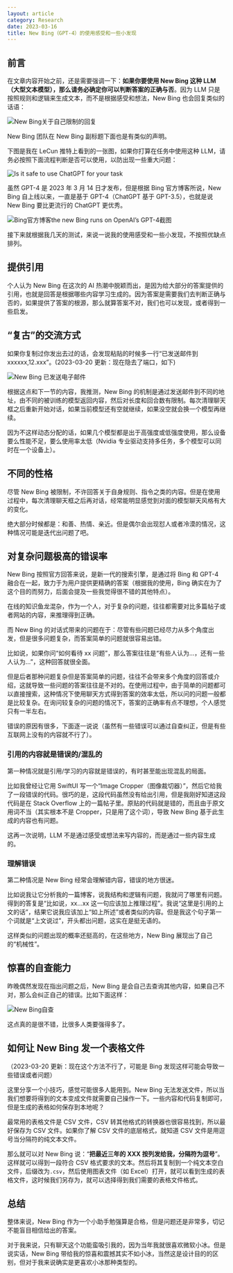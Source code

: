 ```yaml
---
layout: article
category: Research
date: 2023-03-16
title: New Bing（GPT-4）的使用感受和一些小发现
---
```

## 前言
<!-- excerpt-start -->
在文章内容开始之前，还是需要强调一下：**如果你要使用 New Bing 这种 LLM（大型文本模型），那么请务必确定你可以判断答案的正确与否**。因为 LLM 只是按照规则和逻辑来生成文本，而不是根据感受和想法，New Bing 也会回复类似的话语：

![New Bing关于自己限制的回复](/assets/images/709d3c55037632b24d027f60cf723565.png)

New Bing 团队在 New Bing 副标题下面也是有类似的声明。

下图是我在 LeCun 推特上看到的一张图，如果你打算在任务中使用这种 LLM，请务必按照下面流程判断是否可以使用，以防出现一些重大问题：

![Is it safe to use ChatGPT for your task](/assets/images/Fm02WUeXoAENFTF.jpeg)

虽然 GPT-4 是 2023 年 3 月 14 日才发布，但是根据 Bing 官方博客所说，New Bing 自上线以来，一直是基于 GPT-4（ChatGPT 基于 GPT-3.5），也就是说 New Bing 要比更流行的 ChatGPT 更优秀。

<img alt="Bing官方博客the new Bing runs on OpenAI’s GPT-4截图" src="/assets/images/2599fc929c7dd8c812cc55f0ec117561.png" style="box-shadow: 0px 0px 0px 0px">

接下来就根据我几天的测试，来说一说我的使用感受和一些小发现，不按照优缺点排列。

## 提供引用
个人认为 New Bing 在这次的 AI 热潮中脱颖而出，是因为给大部分的答案提供的引用，也就是回答是根据哪些内容学习生成的。因为答案是需要我们去判断正确与否的，如果提供了答案的根源，那么就算答案不对，我们也可以发现，或者得到一些启发。

## “复古”的交流方式
如果你复制过你发出去过的话，会发现粘贴的时候多一行“已发送邮件到xxxxxx,12.xxx”。(2023-03-20 更新：现在隐去了端口，如下)

![New Bing 已发送电子邮件](/assets/images/1f7bccf20a5b27a15215511de0d2be65.png)

根据这点和下一节的内容，我推测，New Bing 的机制是通过发送邮件到不同的地址，由不同的被训练的模型返回内容，然后对长度和回合数有限制。每次清理聊天框之后重新开始对话，如果当前模型还有空就继续，如果没空就会换一个模型再继续。

因为不这样动态分配的话，如果几个模型都是出于高强度或低强度使用，那么设备要么性能不足，要么使用率太低（Nvidia 专业驱动支持多任务，多个模型可以同时在一个设备上）。

## 不同的性格
尽管 New Bing 被限制，不许回答关于自身规则、指令之类的内容。但是在使用过程中，每次清理聊天框之后再对话，经常能明显感觉到对面的模型聊天风格有大的变化。

绝大部分时候都是：和善、热情、亲近。但是偶尔会出现怼人或者冷漠的情况，这种情况可能是迭代出问题了吧。

## 对复杂问题极高的错误率
New Bing 按照官方回答来说，是新一代的搜索引擎，是通过将 Bing 和 GPT-4 融合在一起，致力于为用户提供更精确的答案（根据我的使用，Bing 确实在为了这个目的而努力，后面会提及一些我觉得很不错的其他特点）。

在线的知识鱼龙混杂，作为一个人，对于复杂的问题，往往都需要对比多篇帖子或者网站的内容，来推理得到正确。

而 New Bing 的对话式带来的问题在于：尽管有些问题已经尽力从多个角度出发，但是很多问题复杂，而答案简单的问题就很容易出错。

比如说，如果你问“如何看待 xx 问题”，那么答案往往是“有些人认为...，还有一些人认为...”，这种回答就很全面。

但是后者那种问题复杂但是答案简单的问题，往往不会带来多个角度的回答或介绍，这就导致一些问题的答案往往是不对的。在使用过程中，由于简单的问题都可以直接搜索，这种情况下使用聊天方式得到答案的效率太低，所以问的问题一般都是比较复杂。在询问较复杂的问题的情况下，答案的正确率有点不理想，个人感觉只有一半左右。

错误的原因有很多，下面逐一说说（虽然有一些错误可以通过自查纠正，但是有些互联网上没有的内容就不行了）。

### 引用的内容就是错误的/混乱的
第一种情况就是引用/学习的内容就是错误的，有时甚至能出现混乱的局面。

比如我曾经让它用 SwiftUI 写一个“Image Cropper（图像裁切器）”，然后它给我了一段错误的代码。很巧的是，这段代码虽然没有给出引用，但是我刚好知道这段代码是在 Stack Overflow 上的一篇帖子里。原贴的代码就是错的，而且由于原文用词不当（其实根本不是 Cropper，只是用了这个词），导致 New Bing 基于此生成的内容也有问题。

这再一次说明，LLM 不是通过感受或想法来写内容的，而是通过一些内容生成的。

### 理解错误
第二种情况是 New Bing 经常会理解错内容，错误的地方很迷。

比如说我让它分析我的一篇博客，说我结构和逻辑有问题，我就问了哪里有问题。得到的答复是“比如说，xx...xx 这一句应该加上推理过程”。我说“这里是引用的上文的话”，结果它说我应该加上“如上所述”或者类似的内容。但是我这个句子第一个词就是“上文说过”，开头都出问题，这实在是挺无语的。

这样类似的问题出现的概率还挺高的，在这些地方，New Bing 展现出了自己的“机械性”。

## 惊喜的自查能力
昨晚偶然发现在指出问题之后，New Bing 是会自己去查询其他内容，如果自己不对，那么会纠正自己的错误。比如下面这样：

![New Bing自查](/assets/images/360523e8fffb5951f4c724d261e0322f.png)

这点真的是很不错，比很多人类要强得多了。

## 如何让 New Bing 发一个表格文件

（2023-03-20 更新：现在这个方法不行了，可能是 Bing 发现这样可能会导致一些错误或者问题）

这里分享一个小技巧，感觉可能很多人能用到。New Bing 无法发送文件，所以当我们想要将得到的文本变成文件就需要自己操作一下。一些内容和代码复制即可，但是生成的表格如何保存到本地呢？

最常用的表格文件是 CSV 文件，CSV 转其他格式的转换器也很容易找到，所以最好保存为 CSV 文件。如果你了解 CSV 文件的底层格式，就知道 CSV 文件是用逗号当分隔符的纯文本文件。

那么就可以对 New Bing 说：“**把最近三年的 XXX 按列发给我，分隔符为逗号**”。这样就可以得到一段符合 CSV 格式要求的文本。然后将其复制到一个纯文本空白文件，后缀改为`.csv`，然后使用图表文件（如 Excel）打开，就可以看到生成的表格文件，这时候我们另存为，就可以选择得到我们需要的表格文件格式。

## 总结
整体来说，New Bing 作为一个小助手勉强算是合格，但是问题还是非常多，切记不能盲目相信给出的答案。

对于我来说，只有聊天这个功能蛮吸引我的，因为当年我就很喜欢微软小冰。但是说实话，New Bing 带给我的惊喜和震撼其实不如小冰，当然这是设计目的的区别，但对于我来说确实是更喜欢小冰那种类型的。